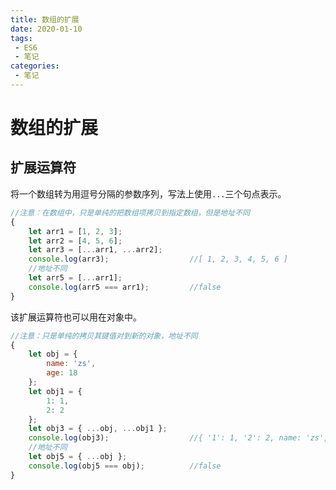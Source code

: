 ```yaml
---
title: 数组的扩展
date: 2020-01-10
tags:
 - ES6
 - 笔记
categories: 
 - 笔记
---
```

# 数组的扩展
## 扩展运算符
将一个数组转为用逗号分隔的参数序列，写法上使用`...`三个句点表示。
```JavaScript {.line-numbers}
//注意：在数组中，只是单纯的把数组项拷贝到指定数组，但是地址不同
{
    let arr1 = [1, 2, 3];
    let arr2 = [4, 5, 6];
    let arr3 = [...arr1, ...arr2];
    console.log(arr3);                  //[ 1, 2, 3, 4, 5, 6 ]
    //地址不同
    let arr5 = [...arr1];
    console.log(arr5 === arr1);         //false
}
```
该扩展运算符也可以用在对象中。
```JavaScript {.line-numbers}
//注意：只是单纯的拷贝其键值对到新的对象，地址不同
{
    let obj = {
        name: 'zs',
        age: 18
    };
    let obj1 = {
        1: 1,
        2: 2
    };
    let obj3 = { ...obj, ...obj1 };
    console.log(obj3);                  //{ '1': 1, '2': 2, name: 'zs', age: 18 }
    //地址不同
    let obj5 = { ...obj };
    console.log(obj5 === obj);          //false
}
```